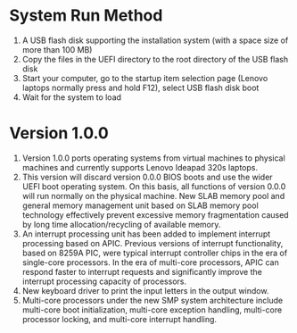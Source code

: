 # System Run Method

1. A USB flash disk supporting the installation system (with a space size of more than 100 MB)
2. Copy the files in the UEFI directory to the root directory of the USB flash disk
3. Start your computer, go to the startup item selection page (Lenovo laptops normally press and hold F12), select USB flash disk boot
4. Wait for the system to load

# Version 1.0.0
1. Version 1.0.0 ports operating systems from virtual machines to physical machines and currently supports Lenovo Ideapad 320s laptops.
2. This version will discard version 0.0.0 BIOS boots and use the wider UEFI boot operating system. On this basis, all functions of version 0.0.0 will run normally on the physical machine.
   New SLAB memory pool and general memory management unit based on SLAB memory pool technology effectively prevent excessive memory fragmentation caused by long time allocation/recycling of available memory.
3. An interrupt processing unit has been added to implement interrupt processing based on APIC. Previous versions of interrupt functionality, based on 8259A PIC, were typical interrupt controller chips in the era of single-core processors. In the era of multi-core processors, APIC can respond faster to interrupt requests and significantly improve the interrupt processing capacity of processors.
4. New keyboard driver to print the input letters in the output window.
5. Multi-core processors under the new SMP system architecture include multi-core boot initialization, multi-core exception handling, multi-core processor locking, and multi-core interrupt handling.